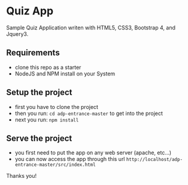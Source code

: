 # Quiz App
Sample Quiz Application writen with HTML5, CSS3, Bootstrap 4, and Jquery3.

## Requirements
- clone this repo as a starter
- NodeJS and NPM install on your System

## Setup the project
- first you have to clone the project
- then you run: `cd adp-entrance-master` to get into the project
- next you run: `npm install`

## Serve the project
- you first need to put the app on any web server (apache, etc...)
- you can now access the app through this url `http://localhost/adp-entrance-master/src/index.html`

Thanks you!

